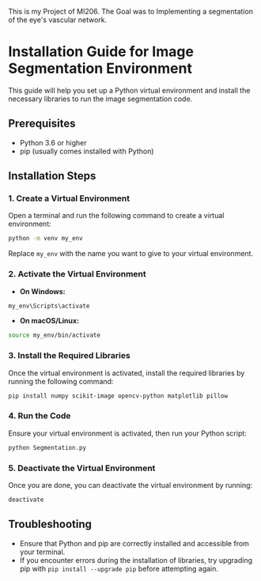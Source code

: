 This is my Project of MI206. The Goal was to Implementing a segmentation of the eye's vascular network.

# Installation Guide for Image Segmentation Environment

This guide will help you set up a Python virtual environment and install the necessary libraries to run the image segmentation code.

## Prerequisites

- Python 3.6 or higher
- pip (usually comes installed with Python)

## Installation Steps

### 1. Create a Virtual Environment

Open a terminal and run the following command to create a virtual environment:

```bash
python -m venv my_env
```

Replace `my_env` with the name you want to give to your virtual environment.

### 2. Activate the Virtual Environment

- **On Windows:**

```bash
my_env\Scripts\activate
```

- **On macOS/Linux:**

```bash
source my_env/bin/activate
```

### 3. Install the Required Libraries

Once the virtual environment is activated, install the required libraries by running the following command:

```bash
pip install numpy scikit-image opencv-python matplotlib pillow
```

### 4. Run the Code

Ensure your virtual environment is activated, then run your Python script:

```bash
python Segmentation.py
```


### 5. Deactivate the Virtual Environment

Once you are done, you can deactivate the virtual environment by running:

```bash
deactivate
```

## Troubleshooting

- Ensure that Python and pip are correctly installed and accessible from your terminal.
- If you encounter errors during the installation of libraries, try upgrading pip with `pip install --upgrade pip` before attempting again.
